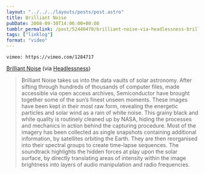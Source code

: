 ```yaml
---
layout: "../../../layouts/posts/post.astro"
title: Brilliant Noise
pubDate: 2008-09-30T14:06:00+00:00
tumblr_permalink: /post/52440470/brilliant-noise-via-headlessness-brilliant
tags: ["linklog"]
format: "video"
---
```


`vimeo: https://vimeo.com/1284717`

[Brilliant Noise][1] (via [Headlessness][2])

> Brilliant Noise takes us into the data vaults of solar astronomy. After sifting through hundreds of thousands of computer files, made accessible via open access archives, Semiconductor have brought together some of the sun&rsquo;s finest unseen moments. These images have been kept in their most raw form, revealing the energetic particles and solar wind as a rain of white noise. This grainy black and white quality is routinely cleaned up by NASA, hiding the processes and mechanics in action behind the capturing procedure. Most of the imagery has been collected as single snapshots containing additional information, by satellites orbiting the Earth. They are then reorganised into their spectral groups to create time-lapse sequences. The soundtrack highlights the hidden forces at play upon the solar surface, by directly translating areas of intensity within the image brightness into layers of audio manipulation and radio frequencies.

[1]: https://semiconductorfilms.com/art/brilliant-noise/
[2]: http://headlessness.com/
